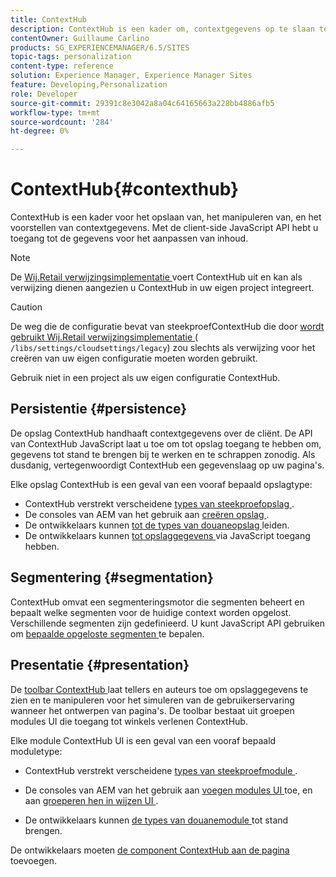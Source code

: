 ```yaml
---
title: ContextHub
description: ContextHub is een kader om, contextgegevens op te slaan te manipuleren en voor te stellen
contentOwner: Guillaume Carlino
products: SG_EXPERIENCEMANAGER/6.5/SITES
topic-tags: personalization
content-type: reference
solution: Experience Manager, Experience Manager Sites
feature: Developing,Personalization
role: Developer
source-git-commit: 29391c8e3042a8a04c64165663a228bb4886afb5
workflow-type: tm+mt
source-wordcount: '284'
ht-degree: 0%

---
```


# ContextHub{#contexthub}

ContextHub is een kader voor het opslaan van, het manipuleren van, en het voorstellen van contextgegevens. Met de client-side JavaScript API hebt u toegang tot de gegevens voor het aanpassen van inhoud.

>[!NOTE]
>
>De [ Wij.Retail verwijzingsimplementatie ](/help/sites-developing/we-retail.md) voert ContextHub uit en kan als verwijzing dienen aangezien u ContextHub in uw eigen project integreert.

>[!CAUTION]
>
>De weg die de configuratie bevat van steekproefContextHub die door [ wordt gebruikt Wij.Retail verwijzingsimplementatie ](/help/sites-developing/we-retail.md) ( `/libs/settings/cloudsettings/legacy`) zou slechts als verwijzing voor het creëren van uw eigen configuratie moeten worden gebruikt.
>
>Gebruik niet in een project als uw eigen configuratie ContextHub.

## Persistentie {#persistence}

De opslag ContextHub handhaaft contextgegevens over de cliënt. De API van ContextHub JavaScript laat u toe om tot opslag toegang te hebben om, gegevens tot stand te brengen bij te werken en te schrappen zonodig. Als dusdanig, vertegenwoordigt ContextHub een gegevenslaag op uw pagina&#39;s.

Elke opslag ContextHub is een geval van een vooraf bepaald opslagtype:

* ContextHub verstrekt verscheidene [ types van steekproefopslag ](/help/sites-developing/ch-samplestores.md).
* De consoles van AEM van het gebruik aan [ creëren opslag ](ch-configuring.md#creating-a-contexthub-store).
* De ontwikkelaars kunnen [ tot de types van douaneopslag ](/help/sites-developing/ch-extend.md#creating-custom-store-candidates) leiden.
* De ontwikkelaars kunnen [ tot opslaggegevens ](/help/sites-developing/ch-adding.md#interacting-with-contexthub-stores) via JavaScript toegang hebben.

## Segmentering {#segmentation}

ContextHub omvat een segmenteringsmotor die segmenten beheert en bepaalt welke segmenten voor de huidige context worden opgelost. Verschillende segmenten zijn gedefinieerd. U kunt JavaScript API gebruiken om [ bepaalde opgeloste segmenten ](/help/sites-developing/ch-adding.md#determining-resolved-contexthub-segments) te bepalen.

## Presentatie {#presentation}

De [ toolbar ContextHub ](/help/sites-authoring/ch-previewing.md) laat tellers en auteurs toe om opslaggegevens te zien en te manipuleren voor het simuleren van de gebruikerservaring wanneer het ontwerpen van pagina&#39;s. De toolbar bestaat uit groepen modules UI die toegang tot winkels verlenen ContextHub.

Elke module ContextHub UI is een geval van een vooraf bepaald moduletype:

* ContextHub verstrekt verscheidene [ types van steekproefmodule ](/help/sites-developing/ch-samplemodules.md).
* De consoles van AEM van het gebruik aan [ voegen modules UI ](ch-configuring.md#adding-a-ui-module) toe, en aan [ groeperen hen in wijzen UI ](ch-configuring.md#adding-a-ui-mode).

* De ontwikkelaars kunnen [ de types van douanemodule ](/help/sites-developing/ch-extend.md#creating-contexthub-ui-module-types) tot stand brengen.

De ontwikkelaars moeten [ de component ContextHub aan de pagina ](/help/sites-developing/ch-adding.md) toevoegen.
